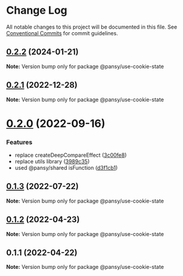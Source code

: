 # Change Log

All notable changes to this project will be documented in this file.
See [Conventional Commits](https://conventionalcommits.org) for commit guidelines.

## [0.2.2](https://github.com/pansyjs/react-hooks/compare/@pansy/use-cookie-state@0.2.1...@pansy/use-cookie-state@0.2.2) (2024-01-21)

**Note:** Version bump only for package @pansy/use-cookie-state





## [0.2.1](https://github.com/pansyjs/react-hooks/compare/@pansy/use-cookie-state@0.2.0...@pansy/use-cookie-state@0.2.1) (2022-12-28)

**Note:** Version bump only for package @pansy/use-cookie-state





# [0.2.0](https://github.com/pansyjs/react-hooks/compare/@pansy/use-cookie-state@0.1.3...@pansy/use-cookie-state@0.2.0) (2022-09-16)


### Features

* replace createDeepCompareEffect ([3c00fe8](https://github.com/pansyjs/react-hooks/commit/3c00fe8a33cac410f0c3d245e84027ca01431943))
* replace utils library ([3989c35](https://github.com/pansyjs/react-hooks/commit/3989c35e2bb5bf96f538e1b2c78aa306c63541e3))
* used @pansy/shared isFunction ([d3f1cb1](https://github.com/pansyjs/react-hooks/commit/d3f1cb1f7b8bd61bbf9fac19d4972bec7356f705))





## [0.1.3](https://github.com/pansyjs/react-hooks/compare/@pansy/use-cookie-state@0.1.2...@pansy/use-cookie-state@0.1.3) (2022-07-22)

**Note:** Version bump only for package @pansy/use-cookie-state





## [0.1.2](https://github.com/pansyjs/react-hooks/compare/@pansy/use-cookie-state@0.1.1...@pansy/use-cookie-state@0.1.2) (2022-04-23)

**Note:** Version bump only for package @pansy/use-cookie-state





## 0.1.1 (2022-04-22)

**Note:** Version bump only for package @pansy/use-cookie-state
